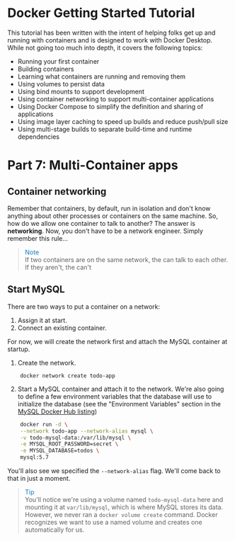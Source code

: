 # Docker Getting Started Tutorial

This tutorial has been written with the intent of helping folks get up and running
with containers and is designed to work with Docker Desktop. While not going too much 
into depth, it covers the following topics:

- Running your first container
- Building containers
- Learning what containers are running and removing them
- Using volumes to persist data
- Using bind mounts to support development
- Using container networking to support multi-container applications
- Using Docker Compose to simplify the definition and sharing of applications
- Using image layer caching to speed up builds and reduce push/pull size
- Using multi-stage builds to separate build-time and runtime dependencies


# Part 7: Multi-Container apps  

## Container networking  
Remember that containers, by default, run in isolation and don't know anything about other processes or containers on the same machine. So, how do we allow one container to talk to another? The answer is **networking**. Now, you don't have to be a network engineer. Simply remember this rule...  
> <span style="color: #147ac8"> Note </span>  
If two containers are on the same network, the can talk to each other. If they aren't, the can't

## Start MySQL  
There are two ways to put a container on a network:  
1.   Assign it at start.  
2.  Connect an existing container.  

For now, we will create the network first and attach the MySQL container at startup.  

1.  Create the network.  
```docker
    docker network create todo-app  
```  
2.  Start a MySQL container and attach it to the network. We're also going to define a few environment variables that the database will use to initialize the database (see the "Environment Variables" section in the [MySQL Docker Hub listing](https://hub.docker.com/_/mysql/))  

```bash
    docker run -d \
    --network todo-app --network-alias mysql \
    -v todo-mysql-data:/var/lib/mysql \
    -e MYSQL_ROOT_PASSWORD=secret \
    -e MYSQL_DATABASE=todos \
    mysql:5.7
```

You'll also see we specified the ```--network-alias``` flag. We'll come back to that in just a moment. 

> <span style="color: #147ac8"> Tip </span>  
You'll notice we're using a volume named ```todo-mysql-data``` here and mounting it at ```var/lib/mysql```, which is where MySQL stores its data. However, we never ran a ```docker volume create``` command. Docker recognizes we want to use a named volume and creates one automatically for us.  

